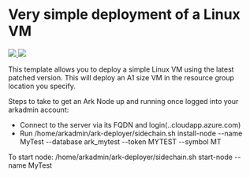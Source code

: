 # Very simple deployment of a Linux VM

<a href="https://portal.azure.com/#create/Microsoft.Template/uri/https%3A%2F%2Fraw.githubusercontent.com%2FAzure%2Fazure-quickstart-templates%2Fmaster%2F101-vm-simple-linux%2Fazuredeploy.json" target="_blank">
    <img src="http://azuredeploy.net/deploybutton.png"/>
</a>
<a href="http://armviz.io/#/?load=https%3A%2F%2Fraw.githubusercontent.com%2FAzure%2Fazure-quickstart-templates%2Fmaster%2F101-vm-simple-linux%2Fazuredeploy.json" target="_blank">
    <img src="http://armviz.io/visualizebutton.png"/>
</a>


This template allows you to deploy a simple Linux VM using the latest patched version. This will deploy an A1 size VM in the resource group location you specify. 

Steps to take to get an Ark Node up and running once logged into your arkadmin account:
- Connect to the server via its FQDN and login(<DNSName>.<datacenter-region>.cloudapp.azure.com)
- Run 
/home/arkadmin/ark-deployer/sidechain.sh install-node --name MyTest --database ark_mytest --token MYTEST --symbol MT

To start node: /home/arkadmin/ark-deployer/sidechain.sh start-node --name MyTest

